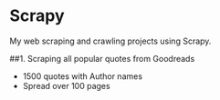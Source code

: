 # Scrapy

My web scraping and crawling projects using Scrapy.

##1. Scraping all popular quotes from Goodreads
  - 1500 quotes with Author names
  - Spread over 100 pages
